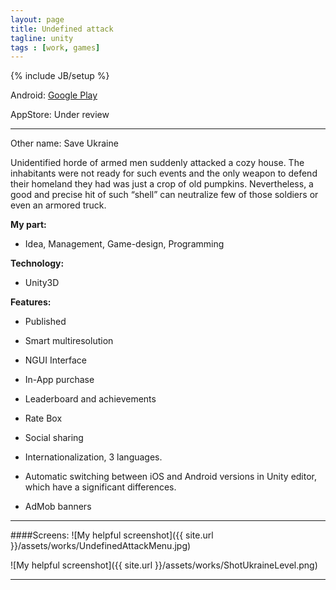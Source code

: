 ```yaml
---
layout: page
title: Undefined attack
tagline: unity
tags : [work, games]
---
```

{% include JB/setup %}



Android: [Google Play]( https://play.google.com/store/apps/details?id=com.xdapps.su )

AppStore: Under review

---

Other name: Save Ukraine

Unidentified horde of armed men suddenly attacked a cozy house. The inhabitants were not ready for such events and the
only weapon to defend their homeland they had was just a crop of old pumpkins. Nevertheless, a good and precise hit of
such “shell” can neutralize few of those soldiers or even an armored truck.




**My part:**

* Idea, Management, Game-design, Programming

**Technology:**

* Unity3D

**Features:**

* Published

* Smart multiresolution

* NGUI Interface

* In-App purchase

* Leaderboard and achievements

* Rate Box

* Social sharing

* Internationalization, 3 languages.

* Automatic switching between iOS and Android versions in Unity editor, which have a significant differences.

* AdMob banners

---


####Screens:
![My helpful screenshot]({{ site.url }}/assets/works/UndefinedAttackMenu.jpg)

![My helpful screenshot]({{ site.url }}/assets/works/ShotUkraineLevel.png)


---

